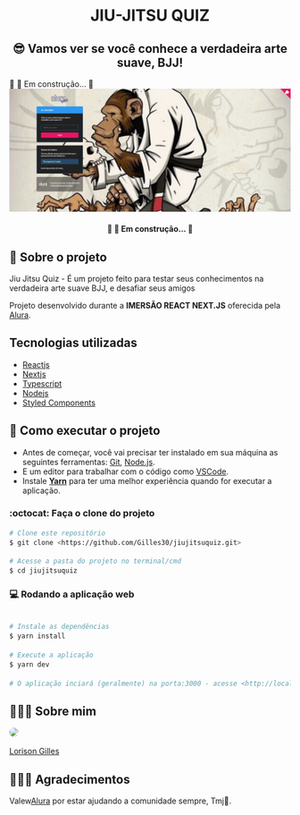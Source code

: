 <h1 align="center">JIU-JITSU QUIZ</h1>

<h2 align="center">😎 Vamos ver se você conhece a verdadeira arte suave, BJJ!</h2>
🚧 👷  Em construção...  🚧
<img src="./assets/jiuquiz.png" />

<h4 align="center"> 
	🚧 👷  Em construção...  🚧
</h4>

## 💬 Sobre o projeto
Jiu Jitsu Quiz - É um projeto feito para testar seus conhecimentos na verdadeira arte suave BJJ, e desafiar seus amigos

Projeto desenvolvido durante a **IMERSÃO REACT NEXT.JS** oferecida pela [Alura](https://www.alura.com.br).

## Tecnologias utilizadas
* [Reactjs](https://pt-br.reactjs.org)
* [Nextjs](https://nextjs.org)
* [Typescript](https://www.typescriptlang.org/)
* [Nodejs](https://nodejs.org/en/)
* [Styled Components](https://styled-components.com/)

## 🚀 Como executar o projeto

- Antes de começar, você vai precisar ter instalado em sua máquina as seguintes ferramentas: [Git](https://git-scm.com), [Node.js](https://nodejs.org/en/). 
- E um editor para trabalhar com o código como [VSCode](https://code.visualstudio.com/).
- Instale **[Yarn](https://yarnpkg.com/)** para ter uma melhor experiência quando for executar a aplicação.

### :octocat: Faça o clone do projeto

```bash
# Clone este repositório
$ git clone <https://github.com/Gilles30/jiujitsuquiz.git>

# Acesse a pasta do projeto no terminal/cmd
$ cd jiujitsuquiz

```


### 💻 Rodando a aplicação web
```bash

# Instale as dependências
$ yarn install

# Execute a aplicação 
$ yarn dev

# O aplicação inciará (geralmente) na porta:3000 - acesse <http://localhost:3000>
```


## 👨🏻‍🚀 Sobre mim
<a href="https://www.linkedin.com/in/lorison-gilles/">
 <img style="border-radius:50%" width="100px; "src="https://avatars.githubusercontent.com/u/54437398?s=460&u=72d88fd3a7e3a95041d7771f3a5e6ad7f33b8740&v=4"/>
 <p>Lorison Gilles</p>
</a>

## 💜💙💙  Agradecimentos
Valew[Alura](https://www.alura.com.br) por estar ajudando a comunidade sempre, Tmj🚀.
